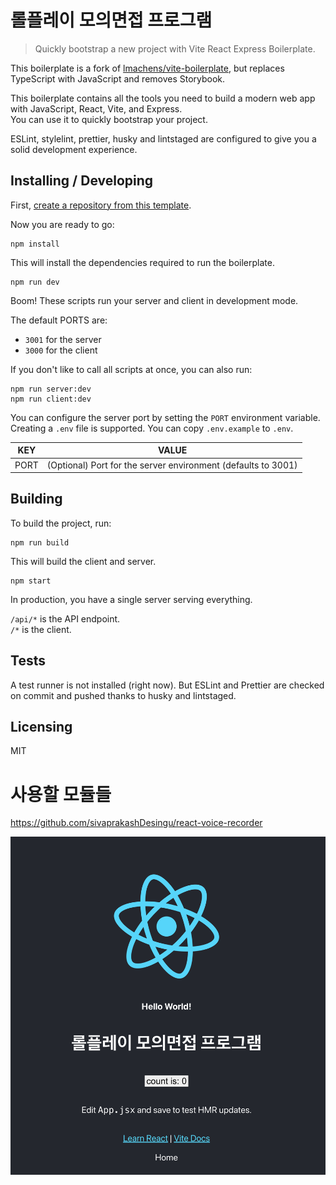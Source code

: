 # 롤플레이 모의면접 프로그램

> Quickly bootstrap a new project with Vite React Express Boilerplate.

This boilerplate is a fork of [lmachens/vite-boilerplate](https://github.com/lmachens/vite-boilerplate), but replaces TypeScript with JavaScript and removes Storybook.

This boilerplate contains all the tools you need to build a modern web app with JavaScript, React, Vite, and Express.  
You can use it to quickly bootstrap your project.

ESLint, stylelint, prettier, husky and lintstaged are configured to give you a solid development experience.

## Installing / Developing

First, [create a repository from this template](https://docs.github.com/en/github/creating-cloning-and-archiving-repositories/creating-a-repository-on-github/creating-a-repository-from-a-template).

Now you are ready to go:

```shell
npm install
```

This will install the dependencies required to run the boilerplate.

```shell
npm run dev
```

Boom! These scripts run your server and client in development mode.

The default PORTS are:

- `3001` for the server
- `3000` for the client

If you don't like to call all scripts at once, you can also run:

```shell
npm run server:dev
npm run client:dev
```

You can configure the server port by setting the `PORT` environment variable. Creating a `.env` file is supported. You can copy `.env.example` to `.env`.

| KEY  | VALUE                                                         |
| ---- | ------------------------------------------------------------- |
| PORT | (Optional) Port for the server environment (defaults to 3001) |

## Building

To build the project, run:

```shell
npm run build
```

This will build the client and server.

```shell
npm start
```

In production, you have a single server serving everything.

`/api/*` is the API endpoint.  
`/*` is the client.

## Tests

A test runner is not installed (right now). But ESLint and Prettier are checked on commit and pushed thanks to husky and lintstaged.

## Licensing

MIT

# 사용할 모듈들

https://github.com/sivaprakashDesingu/react-voice-recorder

![](2022-04-14-11-47-17.png)
